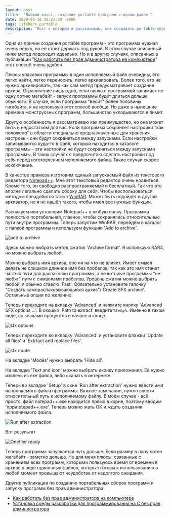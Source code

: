 ```yaml
---
layout: post
title:  "Высший класс, создание portable программ в одном файле."
date: 2020-08-16 20:23:00 -0000
tags: lifehack portable
description: "Пост в котором я рассказываю, как создавать portable-сборки с программами в одном исполняемом файле."
---
```


Одна из причин создания portable программ - это программа нужная очень редко, но её стоит держать под рукой. В этом случае описанный ниже метод подоходит идеально. Но и в других случаях, описанных в публикации "[Как работать без прав администратора на компьютере](/blog/2016/noadmin)" этот способ очень удобен.

Плюсы упаковки программы в один исполняемый файл очевидны, его легко найти, легко переносить, легко архивировать. Более того, его не нужно архивировать, так как сам метод предусматривает создание архива. Ограничение лишь одно, если папка с программой занимает не одну сотню мегабайт - запуск программы будет длиться дольше обычного. В случае, если программа "весит" более половины гигабайта, я не использую этот способ вообще. Но даже в нынешние времена монструозных программ, большинство укладываются в лимит. 

Другую особенность я рассматриваю как преимущество, но она может быть и недостатком для вас. Если программа сохраняет настройки "как положено" в области специально предназначенные для хранения настроек - они будут сохраняться между запусками. Если настройки записываются куда-то в файл, который находится в каталоге программы - эти настройки не будут сохраняться между запусками программы. В таких случаях я предпочитаю сделать настройки под себя перед изготовлением исполняемого файла. Такие случаи скорее исключение.

В качестве примера изготовим единый запускаемый файл из текстового редактора [Notepad++](https://notepad-plus-plus.org/downloads/). Мне этот текстовый редактор очень нравиться. Кроме того, он свободно распространяемый и бесплатный. Так что это вполне легально сделать сборку для себя. Чтобы воспользоваться методом понадобится также [WinRAR](https://www.win-rar.com/download.html?L=0). Может быть подойдёт и другой архиватор, но я не нашёл такого, чтобы имел все нужные функции.

Распакуем или установим Notepad++ в любую папку. Программа полностью портабельная, главное, чтобы сохранялись относительные пути внутри программы. Теперь запустим WinRAR, перейдём в каталог с папкой программы и используем функцию 'Add to archive'.

![add to archive](https://res.cloudinary.com/dlqc5rp9l/image/upload/v1597569878/blog/portable-add-to-archive_xawqib.png)

Здесь можно выбрать метод сжатия 'Archive format'. Я использую RAR4, но можно выбрать любой.

Можно выбрать имя архива, оно ни на что не влияет. Имеет смысл делать не слишком длинное имя без пробелов, так как это имя станет частью пути для распаковки программы, а не которые программы "не любят" пути с символами пробелов. Уровень сжатия можно выбрать любой, я обычно ставлю 'Fast'. Обязательно установите галочку "Создать самораспаковывающийся архив"/'Create SFX archive'. Остальные опции по желанию.

Теперь переходите на вкладку 'Advanced' и нажмите кнопку 'Advanced SFX options ...'. В окошко 'Path to extract' введите `%temp%`. Именно в таком виде, со знаками процентов в начале и конце. 

![sfx options](https://res.cloudinary.com/dlqc5rp9l/image/upload/v1597569878/blog/portable-sfx-archive_tw8oqo.png)

Теперь переходите во вкладку 'Advanced' и установите флажки 'Update all files' и 'Extrtact and replace files'. 

![sfx mode](https://res.cloudinary.com/dlqc5rp9l/image/upload/v1597569878/blog/portable-sfx-archive-update_g2hhmk.png)

На вкладке 'Modes' нужно выбрать 'Hide all'.

На вкладке 'Text and icon' можно выбрать иконку приложения. Её нужно извлечь из exe файла, либо скачать в интернете. 

Теперь во вкладке 'Setup' в окне 'Run after extraction' нужно ввести имя исполняемого файла программы. Важное замечание, нужно ввести относительный путь к исполняемому файлу. В моём случае - всё просто, файл notepad++.exe находится прямо в корне, поэтому вводим 'npp\notepad++.exe'. Теперь можно жать OK и ждать создания исполняемого файла.

![Run after extraction](https://res.cloudinary.com/dlqc5rp9l/image/upload/v1597569878/blog/portable-sfx-archive-setup_nbmsae.png)

Вот результат

![Onefiler ready](https://res.cloudinary.com/dlqc5rp9l/image/upload/v1597569877/blog/portable-sfx-ready_asnnvf.png)

Теперь программа запускается чуть дольше. Если размер в пару сотен мегабайт - заметно дольше. Но для меня плюсы, связанные с хранением всех программ, которыми пользуюсь время от времени в архиве в виде одиночных файлов, которые готовы к использованию в любой момент превышают неудобства от недолгого ожидания.

Другие публикации по созданию портабельных сборок программ и запуску программ без прав администратора:

- [Как работать без прав администратора на компьютере](/blog/2016/noadmin)
- [Установка среды разработки для программирования на C без прав администратора](/blog/2020/pellesc-portable)